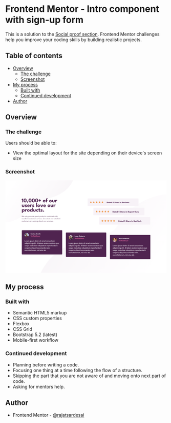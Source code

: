 # Frontend Mentor - Intro component with sign-up form

This is a solution to the [Social proof section](https://www.frontendmentor.io/challenges/social-proof-section-6e0qTv_bA). Frontend Mentor challenges help you improve your coding skills by building realistic projects. 

## Table of contents

- [Overview](#overview)
  - [The challenge](#the-challenge)
  - [Screenshot](#screenshot)
- [My process](#my-process)
  - [Built with](#built-with)
  - [Continued development](#continued-development)
- [Author](#author)

## Overview

### The challenge

Users should be able to:

- View the optimal layout for the site depending on their device's screen size

### Screenshot

![Solution Screenshot](content/images/screenshot.png)

## My process

### Built with

- Semantic HTML5 markup
- CSS custom properties
- Flexbox
- CSS Grid
- Bootstrap 5.2 (latest)
- Mobile-first workflow

### Continued development

- Planning before writing a code.
- Focusing one thing at a time following the flow of a structure.
- Skipping the part that you are not aware of and moving onto next part of code.
- Asking for mentors help.

## Author

- Frontend Mentor - [@rajatsardesai](https://www.frontendmentor.io/profile/rajatsardesai)
